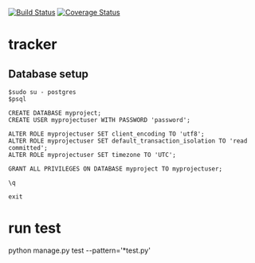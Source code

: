 [![Build Status](https://travis-ci.org/tanvir002700/tracker.svg?branch=master)](https://travis-ci.org/tanvir002700/tracker)
[![Coverage Status](https://coveralls.io/repos/github/tanvir002700/tracker/badge.svg?branch=master)](https://coveralls.io/github/tanvir002700/tracker?branch=master)
# tracker

## Database setup
```
$sudo su - postgres
$psql

CREATE DATABASE myproject;
CREATE USER myprojectuser WITH PASSWORD 'password';

ALTER ROLE myprojectuser SET client_encoding TO 'utf8';
ALTER ROLE myprojectuser SET default_transaction_isolation TO 'read committed';
ALTER ROLE myprojectuser SET timezone TO 'UTC';

GRANT ALL PRIVILEGES ON DATABASE myproject TO myprojectuser;

\q

exit
```

# run test
python manage.py test --pattern='*test.py'
